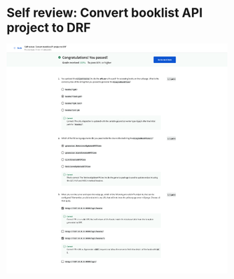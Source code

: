 # Self review: Convert booklist API project to DRF

![screencapture-coursera-org-learn-apis-quiz-ZeOxr-self-review-convert-booklist-api-project-to-drf-view-attempt-2023-02-12-09_54_12.png](Self%20review%20Convert%20booklist%20API%20project%20to%20DRF%2014312762df014a4381d317994295fa2f/screencapture-coursera-org-learn-apis-quiz-ZeOxr-self-review-convert-booklist-api-project-to-drf-view-attempt-2023-02-12-09_54_12.png)